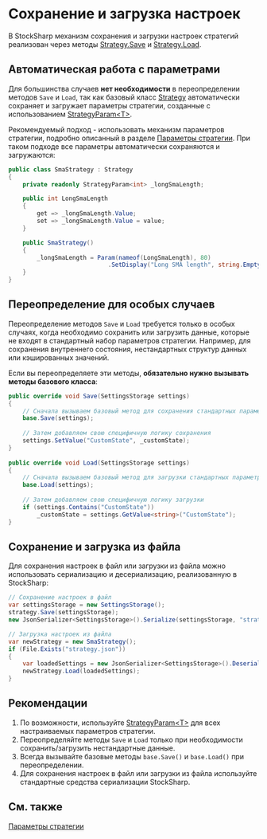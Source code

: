 # Сохранение и загрузка настроек

В StockSharp механизм сохранения и загрузки настроек стратегий реализован через методы [Strategy.Save](xref:StockSharp.Algo.Strategies.Strategy.Save(Ecng.Serialization.SettingsStorage)) и [Strategy.Load](xref:StockSharp.Algo.Strategies.Strategy.Load(Ecng.Serialization.SettingsStorage)).

## Автоматическая работа с параметрами

Для большинства случаев **нет необходимости** в переопределении методов `Save` и `Load`, так как базовый класс [Strategy](xref:StockSharp.Algo.Strategies.Strategy) автоматически сохраняет и загружает параметры стратегии, созданные с использованием [StrategyParam\<T\>](xref:StockSharp.Algo.Strategies.StrategyParam`1).

Рекомендуемый подход - использовать механизм параметров стратегии, подробно описанный в разделе [Параметры стратегии](parameters.md). При таком подходе все параметры автоматически сохраняются и загружаются:

```cs
public class SmaStrategy : Strategy
{
	private readonly StrategyParam<int> _longSmaLength;

	public int LongSmaLength
	{
		get => _longSmaLength.Value;
		set => _longSmaLength.Value = value;
	}

	public SmaStrategy()
	{
		_longSmaLength = Param(nameof(LongSmaLength), 80)
							.SetDisplay("Long SMA length", string.Empty, "Base settings");
	}
}
```

## Переопределение для особых случаев

Переопределение методов `Save` и `Load` требуется только в особых случаях, когда необходимо сохранить или загрузить данные, которые не входят в стандартный набор параметров стратегии. Например, для сохранения внутреннего состояния, нестандартных структур данных или кэшированных значений.

Если вы переопределяете эти методы, **обязательно нужно вызывать методы базового класса**:

```cs
public override void Save(SettingsStorage settings)
{
	// Сначала вызываем базовый метод для сохранения стандартных параметров
	base.Save(settings);
	
	// Затем добавляем свою специфичную логику сохранения
	settings.SetValue("CustomState", _customState);
}
	
public override void Load(SettingsStorage settings)
{
	// Сначала вызываем базовый метод для загрузки стандартных параметров
	base.Load(settings);
	
	// Затем добавляем свою специфичную логику загрузки
	if (settings.Contains("CustomState"))
		_customState = settings.GetValue<string>("CustomState");
}
```

## Сохранение и загрузка из файла

Для сохранения настроек в файл или загрузки из файла можно использовать сериализацию и десериализацию, реализованную в StockSharp:

```cs
// Сохранение настроек в файл
var settingsStorage = new SettingsStorage();
strategy.Save(settingsStorage);
new JsonSerializer<SettingsStorage>().Serialize(settingsStorage, "strategy.json");

// Загрузка настроек из файла
var newStrategy = new SmaStrategy();
if (File.Exists("strategy.json"))
{
	var loadedSettings = new JsonSerializer<SettingsStorage>().Deserialize("strategy.json");
	newStrategy.Load(loadedSettings);
}
```

## Рекомендации

1. По возможности, используйте [StrategyParam\<T\>](xref:StockSharp.Algo.Strategies.StrategyParam`1) для всех настраиваемых параметров стратегии.
2. Переопределяйте методы `Save` и `Load` только при необходимости сохранить/загрузить нестандартные данные.
3. Всегда вызывайте базовые методы `base.Save()` и `base.Load()` при переопределении.
4. Для сохранения настроек в файл или загрузки из файла используйте стандартные средства сериализации StockSharp.

## См. также

[Параметры стратегии](parameters.md)
